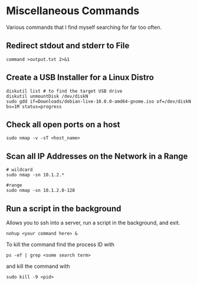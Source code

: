 # Miscellaneous Commands
Various commands that I find myself searching for far too often.

## Redirect stdout and stderr to File
```
command >output.txt 2>&1
```

## Create a USB Installer for a Linux Distro
```
diskutil list # to find the target USB drive
diskutil unmountDisk /dev/diskN
sudo gdd if=Downloads/debian-live-10.0.0-amd64-gnome.iso of=/dev/diskN bs=1M status=progress
```

## Check all open ports on a host
```
sudo nmap -v -sT <host_name>
```

## Scan all IP Addresses on the Network in a Range
```
# wildcard
sudo nmap -sn 10.1.2.*
 
#range
sudo nmap -sn 10.1.2.0-128
```

## Run a script in the background

Allows you to ssh into a server, run a script in the background, and exit.
```
nohup <your command here> &
```

To kill the command find the process ID with
```
ps -ef | grep <some search term>
```

and kill the command with
```
sudo kill -9 <pid>
```
